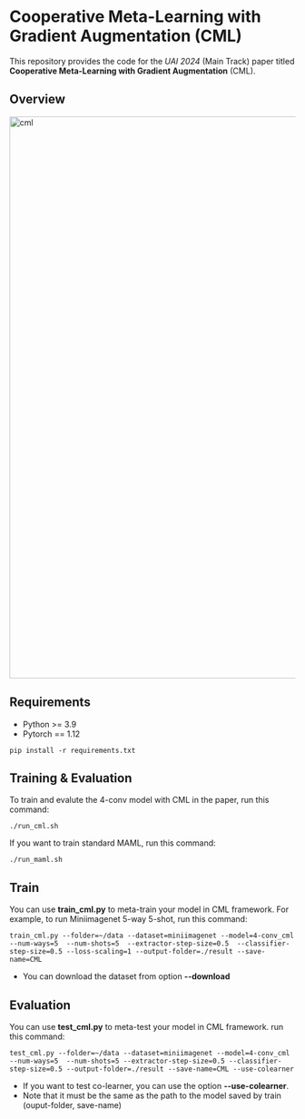 # Cooperative Meta-Learning with Gradient Augmentation (CML)

This repository provides the code for the _UAI 2024_ (Main Track) paper titled **Cooperative Meta-Learning with Gradient Augmentation** (CML).

## Overview
<img width="990" alt="cml" src="https://github.com/JJongyn/CML/assets/92678942/f084b6e5-10c0-47fa-90ad-a290ec398417">


## Requirements

- Python >= 3.9
- Pytorch == 1.12

```setup
pip install -r requirements.txt
```

## Training & Evaluation

To train and evalute the 4-conv model with CML in the paper, run this command:

```train
./run_cml.sh
```

If you want to train standard MAML, run this command:

```train
./run_maml.sh
```

## Train 

You can use **train_cml.py** to meta-train your model in CML framework. For example, to run Miniimagenet 5-way 5-shot, run this command:
```
train_cml.py --folder=~/data --dataset=miniimagenet --model=4-conv_cml --num-ways=5  --num-shots=5  --extractor-step-size=0.5  --classifier-step-size=0.5 --loss-scaling=1 --output-folder=./result --save-name=CML
```
* You can download the dataset from option **--download**
## Evaluation 

You can use **test_cml.py** to meta-test your model in CML framework. run this command:
```
test_cml.py --folder=~/data --dataset=miniimagenet --model=4-conv_cml --num-ways=5  --num-shots=5 --extractor-step-size=0.5 --classifier-step-size=0.5 --output-folder=./result --save-name=CML --use-colearner
```
* If you want to test co-learner, you can use the option **--use-colearner**.
* Note that it must be the same as the path to the model saved by train (ouput-folder, save-name)
